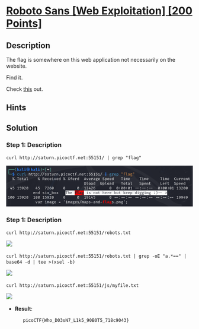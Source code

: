 # [Roboto Sans [Web Exploitation] [200 Points]](https://play.picoctf.org/practice/challenge/291?category=1&originalEvent=70&page=1) #

## Description ##
The flag is somewhere on this web application not necessarily on the website. 

Find it.

Check [this](http://saturn.picoctf.net:56615/) out.

## Hints ##

## Solution ##

### Step 1: Description ###

    curl http://saturn.picoctf.net:55151/ | grep "flag"

![](images/webpage.png)

### Step 1: Description ###

    curl http://saturn.picoctf.net:55151/robots.txt

![](webpage_inspectRobots.txt.png)

    curl http://saturn.picoctf.net:55151/robots.txt | grep -oE "a.*==" | base64 -d | tee >(xsel -b)

![](webpage_decrypt.png)

    curl http://saturn.picoctf.net:55151/js/myfile.txt

![](webpage_flag.png)

* **Result**:

         picoCTF{Who_D03sN7_L1k5_90B0T5_718c9043}
